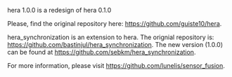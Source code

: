 hera 1.0.0 is a redesign of hera 0.1.0

Please, find the original repository here:
https://github.com/guiste10/hera.

hera_synchronization is an extension to hera. The orignial repository is:
https://github.com/bastinjul/hera_synchronization. The new version (1.0.0) can
be found at https://github.com/sebkm/hera_synchronization.

For more information, please visit https://github.com/lunelis/sensor_fusion.
